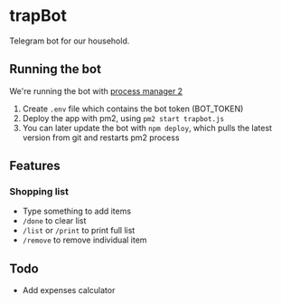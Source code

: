 # trapBot

Telegram bot for our household.

## Running the bot

We're running the bot with [process manager 2](https://www.npmjs.com/package/pm2)

1. Create `.env` file which contains the bot token (BOT_TOKEN)
2. Deploy the app with pm2, using `pm2 start trapbot.js`
3. You can later update the bot with `npm deploy`, which pulls the latest version from git and restarts pm2 process

## Features

### Shopping list

- Type something to add items
- `/done` to clear list
- `/list` or `/print` to print full list
- `/remove` to remove individual item

## Todo

- Add expenses calculator
